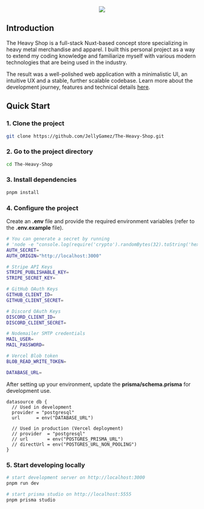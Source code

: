 <div align="center">
  <a href="https://theheavyshop.vercel.app/">
    <img src="https://github.com/user-attachments/assets/f1737d0d-1e0f-4f39-ad0f-66136e3c4d54">
  </a>
</div>

## Introduction
The Heavy Shop is a full-stack Nuxt-based concept store specializing in heavy metal merchandise and apparel. I built this personal project as a way to extend my coding knowledge and familiarize myself with various modern technologies that are being used in the industry.

The result was a well-polished web application with a minimalistic UI, an intuitive UX and a stable, further scalable codebase. Learn more about the development journey, features and technical details [here](https://theheavyshop.vercel.app/about).

## Quick Start

### 1. Clone the project

```bash
git clone https://github.com/JellyGamez/The-Heavy-Shop.git
```

### 2. Go to the project directory

```bash
cd The-Heavy-Shop
```

### 3. Install dependencies

```bash
pnpm install
```

### 4. Configure the project
Create an **.env** file and provide the required environment variables (refer to the **.env.example** file).

```bash
# You can generate a secret by running
# 'node -e "console.log(require('crypto').randomBytes(32).toString('hex'))"'
AUTH_SECRET=
AUTH_ORIGIN="http://localhost:3000"

# Stripe API Keys
STRIPE_PUBLISHABLE_KEY=
STRIPE_SECRET_KEY=

# GitHub OAuth Keys
GITHUB_CLIENT_ID=
GITHUB_CLIENT_SECRET=

# Discord OAuth Keys
DISCORD_CLIENT_ID=
DISCORD_CLIENT_SECRET=

# Nodemailer SMTP credentials
MAIL_USER=
MAIL_PASSWORD=

# Vercel Blob token
BLOB_READ_WRITE_TOKEN=

DATABASE_URL=
```

After setting up your environment, update the **prisma/schema.prisma** for development use.

```prisma
datasource db {
  // Used in development
  provider = "postgresql"
  url      = env("DATABASE_URL")

  // Used in production (Vercel deployment)
  // provider  = "postgresql"
  // url       = env("POSTGRES_PRISMA_URL")
  // directUrl = env("POSTGRES_URL_NON_POOLING")
}
```

### 5. Start developing locally

```bash
# start development server on http://localhost:3000
pnpm run dev

# start prisma studio on http://localhost:5555
pnpm prisma studio
```

